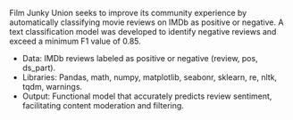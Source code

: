 Film Junky Union seeks to improve its community experience by automatically classifying movie reviews on IMDb as positive or negative. A text classification model was developed to identify negative reviews and exceed a minimum F1 value of 0.85.

- Data: IMDb reviews labeled as positive or negative (review, pos, ds_part).
- Libraries: Pandas, math, numpy, matplotlib, seabonr, sklearn, re, nltk, tqdm, warnings.
- Output: Functional model that accurately predicts review sentiment, facilitating content moderation and filtering.
